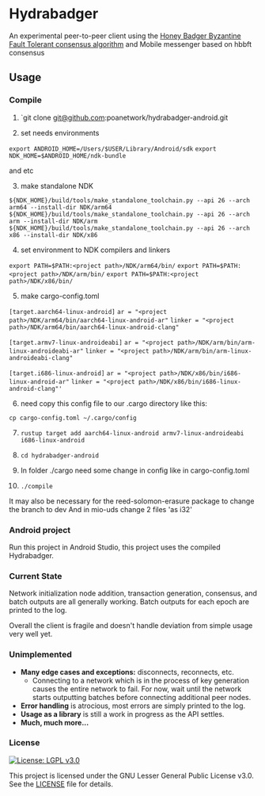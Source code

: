 # Hydrabadger

An experimental peer-to-peer client using the [Honey Badger Byzantine Fault
Tolerant consensus algorithm](https://github.com/poanetwork/hbbft) and Mobile messenger based on hbbft consensus 

## Usage

### Compile

1. `git clone git@github.com:poanetwork/hydrabadger-android.git

2. set needs environments 

`export ANDROID_HOME=/Users/$USER/Library/Android/sdk`
`export NDK_HOME=$ANDROID_HOME/ndk-bundle` 

and etc

3. make standalone NDK 

`${NDK_HOME}/build/tools/make_standalone_toolchain.py --api 26 --arch arm64 --install-dir NDK/arm64`
`${NDK_HOME}/build/tools/make_standalone_toolchain.py --api 26 --arch arm --install-dir NDK/arm`
`${NDK_HOME}/build/tools/make_standalone_toolchain.py --api 26 --arch x86 --install-dir NDK/x86`

4. set environment to NDK compilers and linkers

`export PATH=$PATH:<project path>/NDK/arm64/bin/`
`export PATH=$PATH:<project path>/NDK/arm/bin/`
`export PATH=$PATH:<project path>/NDK/x86/bin/`

5. make  cargo-config.toml 

`[target.aarch64-linux-android]`
`ar = "<project path>/NDK/arm64/bin/aarch64-linux-android-ar"`
`linker = "<project path>/NDK/arm64/bin/aarch64-linux-android-clang"`

`[target.armv7-linux-androideabi]`
`ar = "<project path>/NDK/arm/bin/arm-linux-androideabi-ar"`
`linker = "<project path>/NDK/arm/bin/arm-linux-androideabi-clang"`

`[target.i686-linux-android]`
`ar = "<project path>/NDK/x86/bin/i686-linux-android-ar"`
`linker = "<project path>/NDK/x86/bin/i686-linux-android-clang"'`

6. need copy this config file to our .cargo directory like this:

`cp cargo-config.toml ~/.cargo/config`

7. `rustup target add aarch64-linux-android armv7-linux-androideabi i686-linux-android`

8. `cd hydrabadger-android`

9. In folder ./cargo need some change in config like in  cargo-config.toml 

10. `./compile`

It may also be necessary for the reed-solomon-erasure package to change the branch to dev
And in mio-uds change 2 files 'as i32'

### Android project

Run this project in Android Studio, this project uses the compiled Hydrabadger.

### Current State

Network initialization node addition, transaction generation, consensus,
and batch outputs are all generally working. Batch outputs for each epoch are
printed to the log.

Overall the client is fragile and doesn't handle deviation from simple usage
very well yet.

### Unimplemented

* **Many edge cases and exceptions:** disconnects, reconnects, etc.
  * Connecting to a network which is in the process of key generation causes
    the entire network to fail. For now, wait until the network starts
    outputting batches before connecting additional peer nodes.
* **Error handling** is atrocious, most errors are simply printed to the log.
* **Usage as a library** is still a work in progress as the API settles.
* **Much, much more...**

### License

[![License: LGPL v3.0](https://img.shields.io/badge/License-LGPL%20v3-blue.svg)](https://www.gnu.org/licenses/lgpl-3.0)

This project is licensed under the GNU Lesser General Public License v3.0. See the [LICENSE](LICENSE) file for details.
